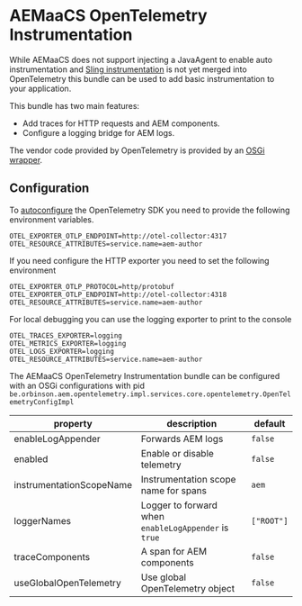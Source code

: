 # AEMaaCS OpenTelemetry Instrumentation

While AEMaaCS does not support injecting a JavaAgent to enable auto instrumentation and [Sling instrumentation](https://github.com/open-telemetry/opentelemetry-java-instrumentation/pull/9469) is not yet merged into OpenTelemetry this bundle can be used to add basic instrumentation to your application.

This bundle has two main features:

* Add traces for HTTP requests and AEM components.
* Configure a logging bridge for AEM logs.

The vendor code provided by OpenTelemetry is provided by an [OSGi wrapper](https://github.com/orbinson/opentelemetry-osgi-wrappers).

## Configuration

To [autoconfigure](https://github.com/open-telemetry/opentelemetry-java/blob/main/sdk-extensions/autoconfigure/README.md)
the OpenTelemetry SDK you need to provide the following environment variables.

```text
OTEL_EXPORTER_OTLP_ENDPOINT=http://otel-collector:4317
OTEL_RESOURCE_ATTRIBUTES=service.name=aem-author
```

If you need configure the HTTP exporter you need to set the following environment

```text
OTEL_EXPORTER_OTLP_PROTOCOL=http/protobuf
OTEL_EXPORTER_OTLP_ENDPOINT=http://otel-collector:4318
OTEL_RESOURCE_ATTRIBUTES=service.name=aem-author
```

For local debugging you can use the logging exporter to print to the console

```text
OTEL_TRACES_EXPORTER=logging
OTEL_METRICS_EXPORTER=logging
OTEL_LOGS_EXPORTER=logging
OTEL_RESOURCE_ATTRIBUTES=service.name=aem-author
```

The AEMaaCS OpenTelemetry Instrumentation bundle can be configured with an OSGi configurations with
pid `be.orbinson.aem.opentelemetry.impl.services.core.opentelemetry.OpenTelemetryConfigImpl`

| property                 | description                                          | default    |
|--------------------------|------------------------------------------------------|------------|
| enableLogAppender        | Forwards AEM logs                                    | `false`    |
| enabled                  | Enable or disable telemetry                          | `false`    |
| instrumentationScopeName | Instrumentation scope name for spans                 | `aem`      |
| loggerNames              | Logger to forward when `enableLogAppender` is `true` | `["ROOT"]` |
| traceComponents          | A span for AEM components                            | `false`    |
| useGlobalOpenTelemetry   | Use global OpenTelemetry object                      | `false`    |
